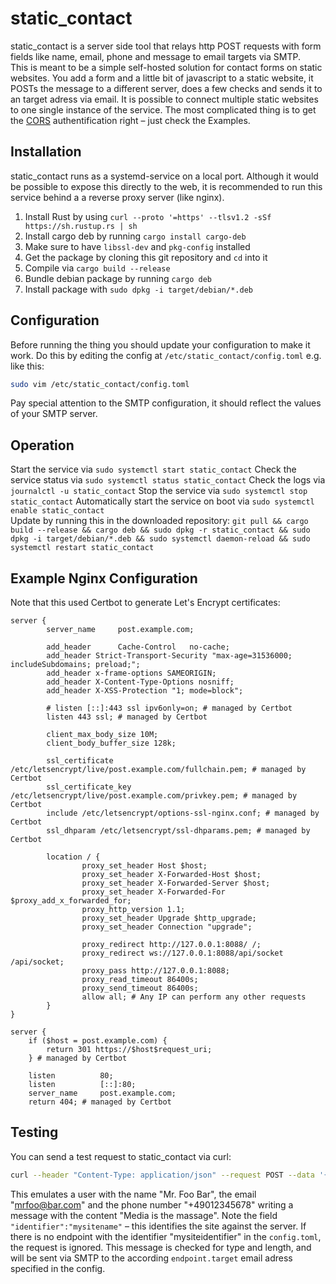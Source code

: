 # static_contact

static_contact is a server side tool that relays http POST requests with form fields like name, email, phone and message to email targets via SMTP.  
This is meant to be a simple self-hosted solution for contact forms on static websites. You add a form and a little bit of javascript to a static website, it POSTs the message to a different server, does a few checks and sends it to an target adress via email. It is possible to connect multiple static websites to one single instance of the service. The most complicated thing is to get the [CORS](https://en.wikipedia.org/wiki/Cross-origin_resource_sharing) authentification right – just check the Examples.

## Installation
static_contact runs as a systemd-service on a local port. Although it would be possible to expose this directly to the web, it is recommended to run this service behind a a reverse proxy server (like nginx).

1. Install Rust by using `curl --proto '=https' --tlsv1.2 -sSf https://sh.rustup.rs | sh`
2. Install cargo deb by running `cargo install cargo-deb`
3. Make sure to have `libssl-dev` and `pkg-config` installed
4. Get the package by cloning this git repository and `cd` into it
5. Compile via `cargo build --release`
5. Bundle debian package by running `cargo deb`
6. Install package with `sudo dpkg -i target/debian/*.deb`

## Configuration
Before running the thing you should update your configuration to make it work.
Do this by editing the config at `/etc/static_contact/config.toml` e.g. like this:
```bash
sudo vim /etc/static_contact/config.toml
```  

Pay special attention to the SMTP configuration, it should reflect the values of your SMTP server.

## Operation
Start the service via `sudo systemctl start static_contact`
Check the service status via `sudo systemctl status static_contact`
Check the logs via `journalctl -u static_contact`
Stop the service via `sudo systemctl stop static_contact`
Automatically start the service on boot via `sudo systemctl enable static_contact`  
Update by running this in the downloaded repository: `git pull && cargo build --release && cargo deb && sudo dpkg -r static_contact && sudo dpkg -i target/debian/*.deb && sudo systemctl daemon-reload && sudo systemctl restart static_contact`

## Example Nginx Configuration
Note that this used Certbot to generate Let's Encrypt certificates:

```
server {
        server_name     post.example.com;

        add_header      Cache-Control   no-cache;
        add_header Strict-Transport-Security "max-age=31536000; includeSubdomains; preload;";
        add_header x-frame-options SAMEORIGIN;
        add_header X-Content-Type-Options nosniff;
        add_header X-XSS-Protection "1; mode=block";

        # listen [::]:443 ssl ipv6only=on; # managed by Certbot
        listen 443 ssl; # managed by Certbot

        client_max_body_size 10M;
        client_body_buffer_size 128k;

        ssl_certificate /etc/letsencrypt/live/post.example.com/fullchain.pem; # managed by Certbot
        ssl_certificate_key /etc/letsencrypt/live/post.example.com/privkey.pem; # managed by Certbot
        include /etc/letsencrypt/options-ssl-nginx.conf; # managed by Certbot
        ssl_dhparam /etc/letsencrypt/ssl-dhparams.pem; # managed by Certbot

        location / {
                proxy_set_header Host $host;
                proxy_set_header X-Forwarded-Host $host;
                proxy_set_header X-Forwarded-Server $host;
                proxy_set_header X-Forwarded-For $proxy_add_x_forwarded_for;
                proxy_http_version 1.1;
                proxy_set_header Upgrade $http_upgrade;
                proxy_set_header Connection "upgrade";

                proxy_redirect http://127.0.0.1:8088/ /;
                proxy_redirect ws://127.0.0.1:8088/api/socket /api/socket;
                proxy_pass http://127.0.0.1:8088;
                proxy_read_timeout 86400s;
                proxy_send_timeout 86400s;
                allow all; # Any IP can perform any other requests
        }
}

server {
    if ($host = post.example.com) {
        return 301 https://$host$request_uri;
    } # managed by Certbot

    listen          80;
    listen          [::]:80;
    server_name     post.example.com;
    return 404; # managed by Certbot
```


## Testing

You can send a test request to static_contact via curl:
```Bash
curl --header "Content-Type: application/json" --request POST --data '{"name":"Mr. Foo Bar", "email":"mrfoo@bar.com", "phone":"+49012345678", "message":"Media is the massage", "identifier":"mysiteidentifier"}' http://localhost:8088
```

This emulates a user with the name "Mr. Foo Bar", the email "mrfoo@bar.com" and the phone number "+49012345678" writing a message with the content "Media is the massage". Note the field `"identifier":"mysitename"` – this identifies the site against the server. If there is no endpoint with the identifier "mysiteidentifier" in the `config.toml`, the request is ignored. This message is checked for type and length, and will be sent via SMTP to the according `endpoint.target` email adress specified in the config.